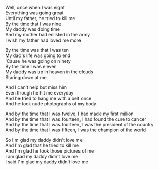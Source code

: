 Well, once when I was eight  
Everything was going great  
Until my father, he tried to kill me  
By the time that I was nine  
My daddy was doing time  
And my mother had enlisted in the army  
I wish my father had loved me more

By the time was that I was ten  
My dad's life was going to end  
'Cause he was going on ninety  
By the time I was eleven  
My daddy was up in heaven in the clouds  
Staring down at me

And I can't help but miss him  
Even though he hit me everyday  
And he tried to hang me with a belt once  
And he took nude photographs of my body

And by the time that I was twelve, I had made my first million  
And by the time that I was fourteen, I had found the cure to cancer  
And by the time that I was fourteen, I was the president of the country  
And by the time that I was fifteen, I was the champion of the world

So I'm glad my daddy didn't love me  
And I'm glad that he tried to kill me  
And I'm glad he took those pictures of me  
I am glad my daddy didn't love me  
I said I'm glad my daddy didn't love me